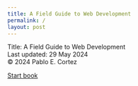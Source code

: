 ```yaml
---
title: A Field Guide to Web Development
permalink: /
layout: post
---
```


Title: A Field Guide to Web Development \
Last updated: 29 May 2024 \
© 2024 Pablo E. Cortez 


<a href="/lessons/pages/01-preface">Start 
book</a>

<!-- Note: The contents of this book are progressively been updated. If you'd like to 
be notified when new content is updated, [subscribe via RSS](/feed.xml). -->

